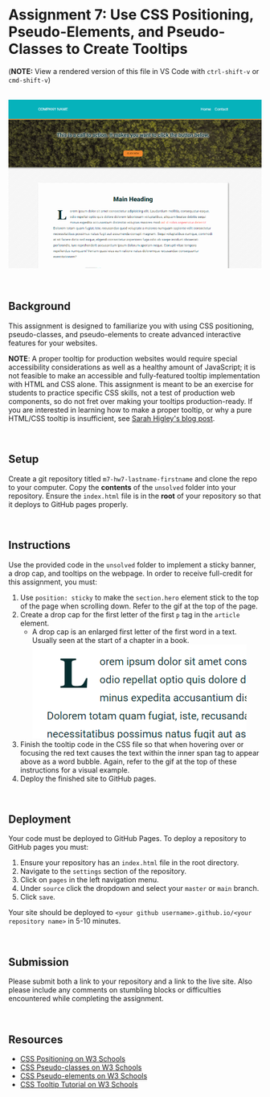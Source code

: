 # Assignment 7: Use CSS Positioning, Pseudo-Elements, and Pseudo-Classes to Create Tooltips

(**NOTE:** View a rendered version of this file in VS Code with `ctrl-shift-v` or `cmd-shift-v`)

&nbsp;
![Final site example](example.gif)

&nbsp;

## Background

This assignment is designed to familiarize you with using CSS positioning, pseudo-classes, and pseudo-elements to create advanced interactive features for your websites.

**NOTE**: A proper tooltip for production websites would require special accessibility considerations as well as a healthy amount of JavaScript; it is not feasible to make an accessible and fully-featured tooltip implementation with HTML and CSS alone. This assignment is meant to be an exercise for students to practice specific CSS skills, not a test of production web components, so do not fret over making your tooltips production-ready. If you are interested in learning how to make a proper tooltip, or why a pure HTML/CSS tooltip is insufficient, see [Sarah Higley's blog post](https://sarahmhigley.com/writing/tooltips-in-wcag-21/).

&nbsp;

## Setup

Create a git repository titled `m7-hw7-lastname-firstname` and clone the repo to your computer. Copy the **contents** of the `unsolved` folder into your repository. Ensure the `index.html` file is in the **root** of your repository so that it deploys to GitHub pages properly.

&nbsp;

## Instructions

Use the provided code in the `unsolved` folder to implement a sticky banner, a drop cap, and tooltips on the webpage. In order to receive full-credit for this assignment, you must:

1. Use `position: sticky` to make the `section.hero` element stick to the top of the page when scrolling down. Refer to the gif at the top of the page.
1. Create a drop cap for the first letter of the first `p` tag in the `article` element.
   - A drop cap is an enlarged first letter of the first word in a text. Usually seen at the start of a chapter in a book. ![drop cap example](dropcap.png)
1. Finish the tooltip code in the CSS file so that when hovering over or focusing the red text causes the text within the inner span tag to appear above as a word bubble. Again, refer to the gif at the top of these instructions for a visual example.
1. Deploy the finished site to GitHub pages.

&nbsp;

## Deployment

Your code must be deployed to GitHub Pages. To deploy a repository to GitHub pages you must:

1. Ensure your repository has an `index.html` file in the root directory.
1. Navigate to the `settings` section of the repository.
1. Click on `pages` in the left navigation menu.
1. Under `source` click the dropdown and select your `master` or `main` branch.
1. Click `save`.

Your site should be deployed to `<your github username>.github.io/<your repository name>` in 5-10 minutes.

&nbsp;

## Submission

Please submit both a link to your repository and a link to the live site. Also please include any comments on stumbling blocks or difficulties encountered while completing the assignment.

&nbsp;

## Resources

- [CSS Positioning on W3 Schools](https://www.w3schools.com/css/css_positioning.asp)
- [CSS Pseudo-classes on W3 Schools](https://www.w3schools.com/css/css_pseudo_classes.asp)
- [CSS Pseudo-elements on W3 Schools](https://www.w3schools.com/css/css_pseudo_elements.asp)
- [CSS Tooltip Tutorial on W3 Schools](https://www.w3schools.com/css/css_tooltip.asp)

